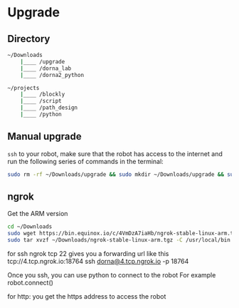# Upgrade

## Directory
```bash
~/Downloads
	|____ /upgrade
	|____ /dorna_lab
	|____ /dorna2_python

~/projects
	|____ /blockly
	|____ /script
	|____ /path_design
	|____ /python
```

## Manual upgrade
`ssh` to your robot, make sure that the robot has access to the internet and run the following series of commands in the terminal:
```bash
sudo rm -rf ~/Downloads/upgrade && sudo mkdir ~/Downloads/upgrade && sudo git clone https://github.com/dorna-robotics/upgrade.git ~/Downloads/upgrade && cd ~/Downloads/upgrade && sudo sh setup.sh
```

## ngrok
Get the ARM version

```bash
cd ~/Downloads
sudo wget https://bin.equinox.io/c/4VmDzA7iaHb/ngrok-stable-linux-arm.tgz
sudo tar xvzf ~/Downloads/ngrok-stable-linux-arm.tgz -C /usr/local/bin
```
for ssh
	ngrok tcp 22
	gives you a forwarding url like this tcp://4.tcp.ngrok.io:18764
	ssh dorna@4.tcp.ngrok.io -p 18764

Once you ssh, you can use python to connect to the robot
For example robot.connect()

for http:
	you get the https address to access the robot